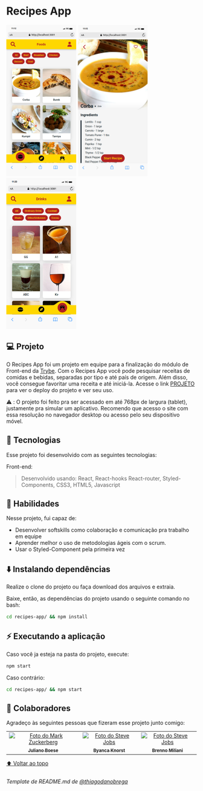 # Recipes App

<img height="400" src="./images/mobile-home.png" alt="exemplo imagem" >
<img height="400" src="./images/mobile-recipe.png">
<img height="400" src="./images/mobile-drinks.png">

## 💻 Projeto

O Recipes App foi um projeto em equipe para a finalização do módulo de Front-end da [Trybe](https://www.betrybe.com/). Com o Recipes App você pode pesquisar receitas de comidas e bebidas, separadas por tipo e até país de origem. Além disso, você consegue favoritar uma receita e até iniciá-la. Acesse o link [PROJETO]() para ver o deploy do projeto e ver seu uso.

⚠️ : O projeto foi feito pra ser acessado em até 768px de largura (tablet), justamente pra simular um aplicativo. Recomendo que acesso o site com essa resolução no navegador desktop ou acesso pelo seu dispositivo móvel.

## 🚀 Tecnologias

Esse projeto foi desenvolvido com as seguintes tecnologias:

Front-end:

> Desenvolvido usando: React, React-hooks React-router, Styled-Components, CSS3, HTML5, Javascript

## 📌 Habilidades

Nesse projeto, fui capaz de:

- Desenvolver softskills como colaboração e comunicação pra trabalho em equipe
- Aprender melhor o uso de metodologias ágeis com o scrum.
- Usar o Styled-Component pela primeira vez

## ⬇️ Instalando dependências

Realize o clone do projeto ou faça download dos arquivos e extraia.

Baixe, então, as dependências do projeto usando o seguinte comando no bash:

```bash
cd recipes-app/ && npm install
```

## ⚡ Executando a aplicação

Caso você ja esteja na pasta do projeto, execute:

```bash
npm start
```

Caso contrário:

```bash
cd recipes-app/ && npm start
```

## 🤝 Colaboradores

Agradeço às seguintes pessoas que fizeram esse projeto junto comigo:

<table>
  <tr>
    <td align="center">
      <a href="https://github.com/julianoboese">
        <img src="https://avatars.githubusercontent.com/u/93009900?v=4" width="120px;" alt="Foto do Mark Zuckerberg"/><br>
        <sub>
          <b>Juliano Boese</b>
        </sub>
      </a>
    </td>
    <td align="center">
      <a href="https://github.com/byancaknorst">
        <img src="https://avatars.githubusercontent.com/u/89043483?v=4" width="120px;" alt="Foto do Steve Jobs"/><br>
        <sub>
          <b>Byanca Knorst</b>
        </sub>
      </a>
    </td>
    <td align="center">
      <a href="https://github.com/brennomiliani">
        <img src="https://avatars.githubusercontent.com/u/28967760?v=4" width="120px;" alt="Foto do Steve Jobs"/><br>
        <sub>
          <b>Brenno Miliani</b>
        </sub>
      </a>
    </td>
  </tr>
</table>

[⬆ Voltar ao topo](#Recipes-App)<br>
<br>

_Template de README.md de [@thiagodanobrega](https://github.com/thiagodanobrega/template-repositorio)_
